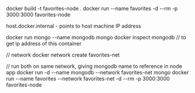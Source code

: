 docker build -t favorites-node .
docker run --name favorites -d --rm -p 3000:3000 favorites-node

host.docker.internal - points to host machine IP address

docker run mongo --name mongodb mongo
docker inspect mongodb // to get ip address of this container

// network
docker network create favorites-net

// run both on same network, giving mongodb name to reference in node app
docker run -d --name mongodb --network favorites-net mongo
docker run --name favorites --network favorites-net -d --rm -p 3000:3000 favorites-node